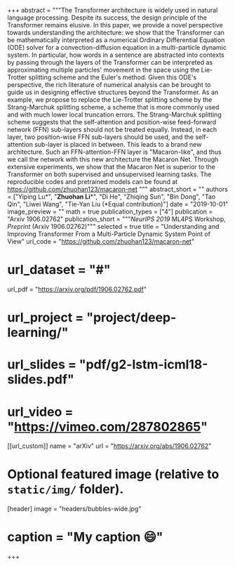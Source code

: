 +++
abstract = """The Transformer architecture is widely used in natural language processing. Despite its success, the design principle of the Transformer remains elusive. In this paper, we provide a novel perspective towards understanding the architecture: we show that the Transformer can be mathematically interpreted as a numerical Ordinary Differential Equation (ODE) solver for a convection-diffusion equation in a multi-particle dynamic system. In particular, how words in a sentence are abstracted into contexts by passing through the layers of the Transformer can be interpreted as approximating multiple particles' movement in the space using the Lie-Trotter splitting scheme and the Euler's method. Given this ODE's perspective, the rich literature of numerical analysis can be brought to guide us in designing effective structures beyond the Transformer. As an example, we propose to replace the Lie-Trotter splitting scheme by the Strang-Marchuk splitting scheme, a scheme that is more commonly used and with much lower local truncation errors. The Strang-Marchuk splitting scheme suggests that the self-attention and position-wise feed-forward network (FFN) sub-layers should not be treated equally. Instead, in each layer, two position-wise FFN sub-layers should be used, and the self-attention sub-layer is placed in between. This leads to a brand new architecture. Such an FFN-attention-FFN layer is "Macaron-like", and thus we call the network with this new architecture the Macaron Net. Through extensive experiments, we show that the Macaron Net is superior to the Transformer on both supervised and unsupervised learning tasks. The reproducible codes and pretrained models can be found at https://github.com/zhuohan123/macaron-net
"""
abstract_short = ""
authors = ["Yiping Lu*", "**Zhuohan Li***", "Di He", "Zhiqing Sun", "Bin Dong", "Tao Qin", "Liwei Wang", "Tie-Yan Liu (*Equal contribution)"]
date = "2019-10-01"
image_preview = ""
math = true
publication_types = ["4"]
publication = "Arxiv 1906.02762"
publication_short = """*NeurIPS 2019* ML4PS Workshop, *Preprint* (Arxiv 1906.02762)"""
selected = true
title = "Understanding and Improving Transformer From a Multi-Particle Dynamic System Point of View"
url_code = "https://github.com/zhuohan123/macaron-net"
# url_dataset = "#"
url_pdf = "https://arxiv.org/pdf/1906.02762.pdf"
# url_project = "project/deep-learning/"
# url_slides = "pdf/g2-lstm-icml18-slides.pdf"
# url_video = "https://vimeo.com/287802865"

[[url_custom]]
name = "arXiv"
url = "https://arxiv.org/abs/1906.02762"

# Optional featured image (relative to `static/img/` folder).
[header]
image = "headers/bubbles-wide.jpg"
# caption = "My caption :smile:"

+++
